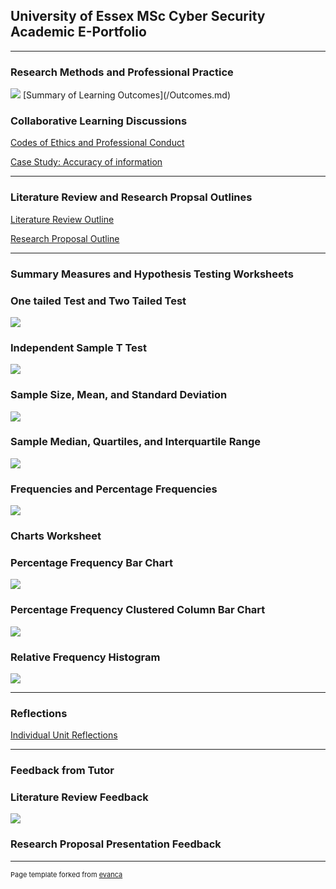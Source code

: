 ## University of Essex MSc Cyber Security Academic E-Portfolio

---

### Research Methods and Professional Practice ###  
<img src="images/network-security.jpeg"/>
[Summary of Learning Outcomes](/Outcomes.md)

### Collaborative Learning Discussions ### 
[Codes of Ethics and Professional Conduct](/disc1.md)


[Case Study: Accuracy of information](/scan.md)





---

### Literature Review and Research Propsal Outlines ###

[Literature Review Outline](/evaluation.md)


[Research Proposal Outline](/design.md)

---

### Summary Measures and Hypothesis Testing Worksheets ###

### One tailed Test and Two Tailed Test ###
<img src="images/onetwotailedtest .jpeg"/>




### Independent Sample T Test ###
<img src="images/independent.jpeg"/>



### Sample Size, Mean, and Standard Deviation ###
<img src="images/samplesize.jpeg"/>



### Sample Median, Quartiles, and Interquartile Range ###
<img src="images/samplemedian.jpeg"/>




### Frequencies and Percentage Frequencies ###
<img src="images/frequencies.jpeg"/>














### Charts Worksheet ###





### Percentage Frequency Bar Chart ###
<img src="images/percentagefreqbar.jpeg"/>



### Percentage Frequency Clustered Column Bar Chart ###
<img src="images/percentagefreqclustered.jpeg"/>





### Relative Frequency Histogram ###
<img src="images/relativefreqhist.jpeg"/>











---

### Reflections  ###

[Individual Unit Reflections](/exec.md)

---

### Feedback from Tutor  ###

### Literature Review Feedback  ###
<img src="images/litrevfeed.jpeg"/>




### Research Proposal Presentation Feedback  ###
































---
<p style="font-size:11px">Page template forked from <a href="https://github.com/evanca/quick-portfolio">evanca</a></p>
<!-- Remove above link if you don't want to attibute -->
